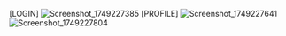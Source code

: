 [LOGIN]
![Screenshot_1749227385](https://github.com/user-attachments/assets/cb1802d1-89cf-4817-8dec-c0f9a8080c65)
[PROFILE]
![Screenshot_1749227641](https://github.com/user-attachments/assets/bd32477d-43d0-43de-a598-b06d9fc0c5b3)
![Screenshot_1749227804](https://github.com/user-attachments/assets/358fe397-6912-41f0-8c66-2effa2759123)
